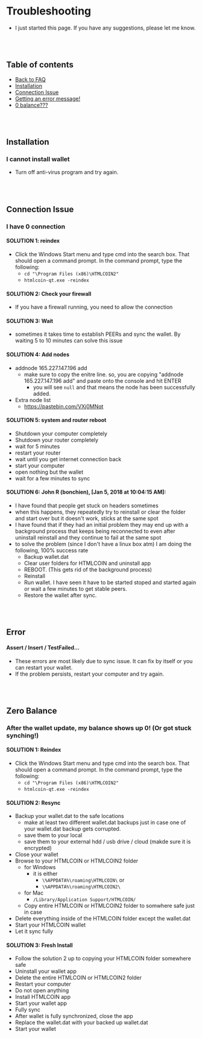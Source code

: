 # Troubleshooting
* I just started this page.  If you have any suggestions, please let me know.

<br/><br/>

## Table of contents
* [Back to FAQ](https://github.com/richardjoo/HTMLCOIN/tree/master/FAQ#htmlcoin-frequently-asked-questions)
* [Installation](#iinstallation)
* [Connection Issue](#connection-issue)
* [Getting an error message!](#error)
* [0 balance???](#zero-balance)

<br/><br/>

## Installation
### I cannot install wallet
  * Turn off anti-virus program and try again.



<br/><br/>

## Connection Issue
### I have 0 connection
#### SOLUTION 1: reindex
  * Click the Windows Start menu and type cmd into the search box. That should open a command prompt. In the command prompt, type the following:
    - `cd "\Program Files (x86)\HTMLCOIN2"`
    - `htmlcoin-qt.exe -reindex`

#### SOLUTION 2: Check your firewall
  - If you have a firewall running, you need to allow the connection

#### SOLUTION 3: Wait
  - sometimes it takes time to establish PEERs and sync the wallet. By waiting 5 to 10 minutes can solve this issue

#### SOLUTION 4: Add nodes
  - addnode 165.227.147.196 add
    - make sure to copy the enitre line.  so, you are copying "addnode 165.227.147.196 add" and paste onto the console and hit ENTER
      - you will see `null` and that means the node has been successfully added.
  - Extra node list
    - https://pastebin.com/VXj0MNqt

#### SOLUTION 5: system and router reboot
  - Shutdown your computer completely
  - Shutdown your router completely
  - wait for 5 minutes
  - restart your router
  - wait until you get internet connection back
  - start your computer
  - open nothing but the wallet
  - wait for a few minutes to sync

#### SOLUTION 6: John R (bonchien), [Jan 5, 2018 at 10:04:15 AM]:
  - I have found that people get stuck on headers sometimes
  - when this happens, they repeatedly try to reinstall or clear the folder and start over but it doesn't work, sticks at the same spot
  - I have found that if they had an initial problem they may end up with a background process that keeps being reconnected to even after uninstall reinstall and they continue to fail at the same spot
  - to solve the problem (since I don't have a linux box atm) I am doing the following, 100% success rate
    - Backup wallet.dat
    - Clear user folders for HTMLCOIN and uninstall app
    - REBOOT.  (This gets rid of the background process)
    - Reinstall
    - Run wallet.  I have seen it have to be started stoped and started again or wait a few minutes to get stable peers.
    - Restore the wallet after sync.

<br/><br/>

## Error
#### Assert / Insert / TestFailed...
  * These errors are most likely due to sync issue.  It can fix by itself or you can restart your wallet.
  * If the problem persists, restart your computer and try again.

<br/><br/>

## Zero Balance
### After the wallet update, my balance shows up 0! (Or got stuck synching!)
#### SOLUTION 1: Reindex
  * Click the Windows Start menu and type cmd into the search box. That should open a command prompt. In the command prompt, type the following:
    - `cd "\Program Files (x86)\HTMLCOIN2"`
    - `htmlcoin-qt.exe -reindex`

#### SOLUTION 2: Resync
  * Backup your wallet.dat to the safe locations
    - make at least two different wallet.dat backups just in case one of your wallet.dat backup gets corrupted.
    - save them to your local
    - save them to your external hdd / usb drive / cloud (makde sure it is encrypted)
  * Close your wallet
  * Browse to your HTMLCOIN or HTMLCOIN2 folder
    - for Windows
      - it is either
        - `\%APPDATA%\roaming\HTMLCOIN\` or
        - `\%APPDATA%\roaming\HTMLCOIN2\`
    - for Mac
      - `/Library/Application Support/HTMLCOIN/`
    - Copy entire HTMLCOIN or HTMLCOIN2 folder to somwhere safe just in case
  * Delete everything inside of the HTMLCOIN folder except the wallet.dat
  * Start your HTMLCOIN wallet
  * Let it sync fully

#### SOLUTION 3: Fresh Install
  * Follow the solution 2 up to copying your HTMLCOIN folder somewhere safe
  * Uninstall your wallet app
  * Delete the entire HTMLCOIN or HTMLCOIN2 folder
  * Restart your computer
  * Do not open anything
  * Install HTMLCOIN app
  * Start your wallet app
  * Fully sync
  * After wallet is fully synchronized, close the app
  * Replace the wallet.dat with your backed up wallet.dat
  * Start your wallet
